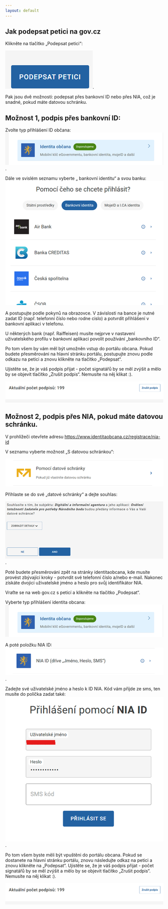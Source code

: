 ```yaml
---
layout: default
---
```

## Jak podepsat petici na gov.cz

Klikněte na tlačítko „Podepsat petici“:

![](assets/images/govcz1.png).

Pak jsou dvě možnosti: podepsat přes bankovní ID nebo přes NIA, což je snadné, pokud máte datovou schránku.

## Možnost 1, podpis přes bankovní ID:
Zvolte typ přihlášení ID občana:
![](assets/images/govcz2.png).

Dále ve svislém seznamu vyberte „ bankovní identitu“ a svou banku:
![](assets/images/govcz3.png)

A postupujte podle pokynů na obrazovce. V závislosti na bance je nutné zadat ID (např. telefonní číslo nebo rodne cislo) a potvrdit přihlášení v bankovní aplikaci v telefonu. 

U některých bank (např. Raiffeisen) musíte nejprve v nastavení uživatelského profilu v bankovní aplikaci povolit používání „bankovního ID“.

Po tom všem by vám měl být umožněn vstup do portálu obcana. Pokud budete přesměrováni na hlavní stránku portálu, postupujte znovu podle odkazu na petici a znovu klikněte na tlačítko „Podepsat“.

Ujistěte se, že je váš podpis přijat - počet signatářů by se měl zvýšit a mělo by se objevit tlačítko „Zrušit podpis“. Nemusíte na něj klikat :).

![](assets/images/govcz4.png)

## Možnost 2, podpis přes NIA, pokud máte datovou schránku.
V prohlížeči otevřete adresu https://www.identitaobcana.cz/registrace/nia-id

V seznamu vyberte možnost „S datovou schránkou“:

![](assets/images/govcz5.png)

Přihlaste se do své „datové schránky“ a dejte souhlas:

![](assets/images/govcz6.png).

Poté budete přesměrováni zpět na stránky identitaobcana, kde musíte provést zbývající kroky - potvrdit své telefonní číslo a/nebo e-mail. Nakonec získáte dvojici uživatelské jméno a heslo pro svůj identifikátor NIA.

Vraťte se na web gov.cz s peticí a klikněte na tlačítko „Podepsat“.

Vyberte typ přihlášení identita obcana:
![](assets/images/govcz2.png)

A poté položku NIA ID:
![](assets/images/govcz7.png).

Zadejte své uživatelské jméno a heslo k ID NIA. Kód vám přijde ze sms, ten musíte do políčka zadat také:
![](assets/images/govcz8.png).

Po tom všem byste měli být vpuštěni do portálu obcana. Pokud se dostanete na hlavní stránku portálu, znovu následujte odkaz na petici a znovu klikněte na „Podepsat“.
Ujistěte se, že je váš podpis přijat - počet signatářů by se měl zvýšit a mělo by se objevit tlačítko „Zrušit podpis“. Nemusíte na něj klikat :).

![](assets/images/govcz4.png)
